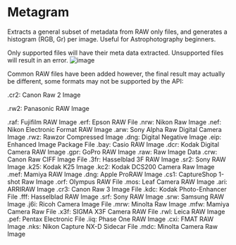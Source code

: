 # Metagram
Extracts a general subset of metadata from RAW only files, and generates a histogram (RGB, Gr) per image. Useful for Astrophotography beginners.

Only supported files will have their meta data extracted. Unsupported files will result in an error. 
![image](https://user-images.githubusercontent.com/987794/221002527-c013768a-e689-4261-895d-c323e14a941a.png)

Common RAW files have been added however, the final result may actually be different, some formats may not be supported by the API:

.cr2: Canon Raw 2 Image

.rw2: Panasonic RAW Image

.raf: Fujifilm RAW Image
.erf: Epson RAW File
.nrw: Nikon Raw Image
.nef: Nikon Electronic Format RAW Image
.arw: Sony Alpha Raw Digital Camera Image
.rwz: Rawzor Compressed Image
.dng: Digital Negative Image
.eip: Enhanced Image Package File
.bay: Casio RAW Image
.dcr: Kodak Digital Camera RAW Image
.gpr: GoPro RAW Image
.raw: Raw Image Data
.crw: Canon Raw CIFF Image File
.3fr: Hasselblad 3F RAW Image
.sr2: Sony RAW Image
.k25: Kodak K25 Image
.kc2: Kodak DCS200 Camera Raw Image
.mef: Mamiya RAW Image
.dng: Apple ProRAW Image
.cs1: CaptureShop 1-shot Raw Image
.orf: Olympus RAW File
.mos: Leaf Camera RAW Image
.ari: ARRIRAW Image
.cr3: Canon Raw 3 Image File
.kdc: Kodak Photo-Enhancer File
.fff: Hasselblad RAW Image
.srf: Sony RAW Image
.srw: Samsung RAW Image
.j6i: Ricoh Camera Image File
.mrw: Minolta Raw Image
.mfw: Mamiya Camera Raw File
.x3f: SIGMA X3F Camera RAW File
.rwl: Leica RAW Image
.pef: Pentax Electronic File
.iiq: Phase One RAW Image
.cxi: FMAT RAW Image
.nks: Nikon Capture NX-D Sidecar File
.mdc: Minolta Camera Raw Image
